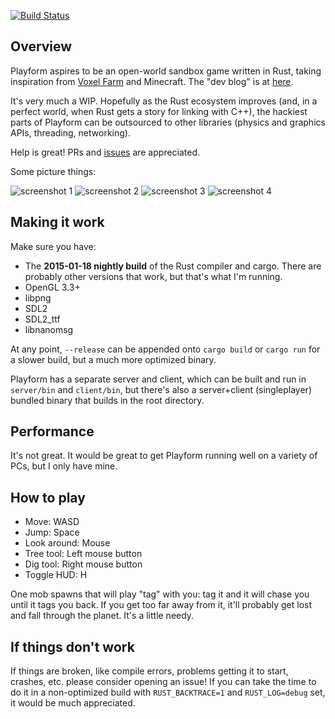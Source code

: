 [![Build Status](https://travis-ci.org/bfops/playform.svg?branch=master)](https://travis-ci.org/bfops/playform)

## Overview

Playform aspires to be an open-world sandbox game written in Rust, taking
inspiration from [Voxel Farm](http://procworld.blogspot.com/) and Minecraft. The "dev blog" is at [here](http://playformdev.blogspot.com/).

It's very much a WIP. Hopefully as the Rust ecosystem improves (and, in a perfect world, when Rust gets a story for linking with C++),
the hackiest parts of Playform can be outsourced to other libraries (physics and graphics APIs, threading, networking).

Help is great! PRs and [issues](https://github.com/bfops/playform/issues) are appreciated.

Some picture things:

![screenshot 1](/../screenshots/screenshots/screenshot1.png?raw=true)
![screenshot 2](/../screenshots/screenshots/screenshot2.png?raw=true)
![screenshot 3](/../screenshots/screenshots/screenshot3.png?raw=true)
![screenshot 4](/../screenshots/screenshots/screenshot4.png?raw=true)

## Making it work

Make sure you have:

  * The **2015-01-18 nightly build** of the Rust compiler and cargo. There are probably other versions that work, but that's what I'm running.
  * OpenGL 3.3+
  * libpng
  * SDL2
  * SDL2\_ttf
  * libnanomsg

At any point, `--release` can be appended onto `cargo build` or `cargo run` for a slower
build, but a much more optimized binary.

Playform has a separate server and client, which can be built and run in `server/bin` and `client/bin`,
but there's also a server+client (singleplayer) bundled binary that builds in the root directory.

## Performance

It's not great. It would be great to get Playform running well on a variety of PCs, but I only have mine.

## How to play

  * Move: WASD
  * Jump: Space
  * Look around: Mouse
  * Tree tool: Left mouse button
  * Dig tool: Right mouse button
  * Toggle HUD: H

One mob spawns that will play "tag" with you: tag it and it will chase you until it tags you back. If you get too far away from it, it'll probably get lost and fall through the planet. It's a little needy.

## If things don't work

If things are broken, like compile errors, problems getting it to start, crashes, etc.
please consider opening an issue! If you can take the time to do it in a non-optimized
build with `RUST_BACKTRACE=1` and `RUST_LOG=debug` set, it would be much appreciated.
